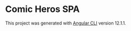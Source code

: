 # Comic Heros SPA

This project was generated with [Angular CLI](https://github.com/angular/angular-cli) version 12.1.1.

